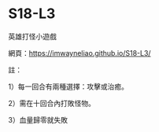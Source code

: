 # S18-L3

英雄打怪小遊戲

網頁：https://imwayneliao.github.io/S18-L3/

註：

1）每一回合有兩種選擇：攻擊或治癒。

2）需在十回合內打敗怪物。

3）血量歸零就失敗
